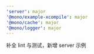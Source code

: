 ```yaml
---
'server': major
'@mono/example-xcompile': major
'@mono/cache': major
'@mono/logger': major
---
```


补全 lint 与测试，新增 server 示例

